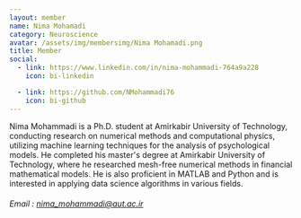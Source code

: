 ```yaml
---
layout: member
name: Nima Mohamadi
category: Neuroscience
avatar: /assets/img/membersimg/Nima Mohamadi.png
title: Member
social:
  - link: https://www.linkedin.com/in/nima-mohammadi-764a9a228
    icon: bi-linkedin

  - link: https://github.com/NMohammadi76
    icon: bi-github
---
```


Nima Mohammadi is a Ph.D. student at Amirkabir University of Technology, conducting research on numerical methods and computational physics, utilizing machine learning techniques for the analysis of psychological models. He completed his master's degree at Amirkabir University of Technology, where he researched mesh-free numerical methods in financial mathematical models. He is also proficient in MATLAB and Python and is interested in applying data science algorithms in various fields.

###### Email : nima_mohammadi@aut.ac.ir
